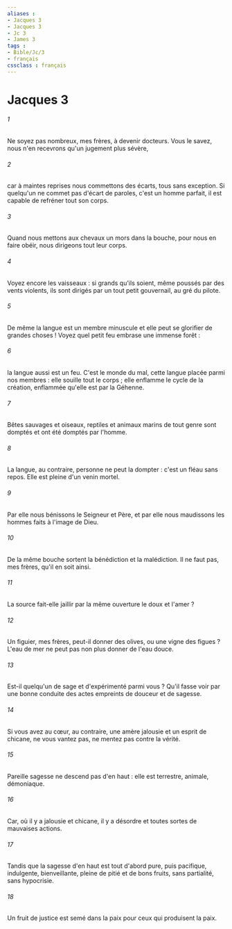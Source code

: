 ```yaml
---
aliases : 
- Jacques 3
- Jacques 3
- Jc 3
- James 3
tags : 
- Bible/Jc/3
- français
cssclass : français
---
```


# Jacques 3

###### 1
Ne soyez pas nombreux, mes frères, à devenir docteurs. Vous le savez, nous n'en recevrons qu'un jugement plus sévère, 
###### 2
car à maintes reprises nous commettons des écarts, tous sans exception. Si quelqu'un ne commet pas d'écart de paroles, c'est un homme parfait, il est capable de refréner tout son corps. 
###### 3
Quand nous mettons aux chevaux un mors dans la bouche, pour nous en faire obéir, nous dirigeons tout leur corps. 
###### 4
Voyez encore les vaisseaux : si grands qu'ils soient, même poussés par des vents violents, ils sont dirigés par un tout petit gouvernail, au gré du pilote. 
###### 5
De même la langue est un membre minuscule et elle peut se glorifier de grandes choses ! Voyez quel petit feu embrase une immense forêt : 
###### 6
la langue aussi est un feu. C'est le monde du mal, cette langue placée parmi nos membres : elle souille tout le corps ; elle enflamme le cycle de la création, enflammée qu'elle est par la Géhenne. 
###### 7
Bêtes sauvages et oiseaux, reptiles et animaux marins de tout genre sont domptés et ont été domptés par l'homme. 
###### 8
La langue, au contraire, personne ne peut la dompter : c'est un fléau sans repos. Elle est pleine d'un venin mortel. 
###### 9
Par elle nous bénissons le Seigneur et Père, et par elle nous maudissons les hommes faits à l'image de Dieu. 
###### 10
De la même bouche sortent la bénédiction et la malédiction. Il ne faut pas, mes frères, qu'il en soit ainsi. 
###### 11
La source fait-elle jaillir par la même ouverture le doux et l'amer ? 
###### 12
Un figuier, mes frères, peut-il donner des olives, ou une vigne des figues ? L'eau de mer ne peut pas non plus donner de l'eau douce. 
###### 13
Est-il quelqu'un de sage et d'expérimenté parmi vous ? Qu'il fasse voir par une bonne conduite des actes empreints de douceur et de sagesse. 
###### 14
Si vous avez au cœur, au contraire, une amère jalousie et un esprit de chicane, ne vous vantez pas, ne mentez pas contre la vérité. 
###### 15
Pareille sagesse ne descend pas d'en haut : elle est terrestre, animale, démoniaque. 
###### 16
Car, où il y a jalousie et chicane, il y a désordre et toutes sortes de mauvaises actions. 
###### 17
Tandis que la sagesse d'en haut est tout d'abord pure, puis pacifique, indulgente, bienveillante, pleine de pitié et de bons fruits, sans partialité, sans hypocrisie. 
###### 18
Un fruit de justice est semé dans la paix pour ceux qui produisent la paix. 
